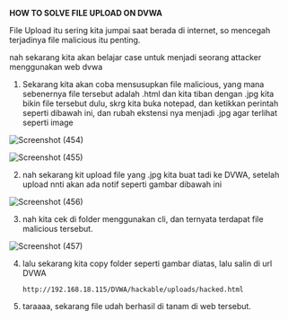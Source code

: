 <b> HOW TO SOLVE FILE UPLOAD ON DVWA </b>

File Upload itu sering kita jumpai saat berada di internet, so mencegah terjadinya file malicious itu penting.

nah sekarang kita akan belajar case untuk menjadi seorang attacker menggunakan web dvwa

1. Sekarang kita akan coba mensusupkan file malicious, yang mana sebenernya file tersebut adalah .html dan kita tiban dengan .jpg
   kita bikin file tersebut dulu, skrg kita buka notepad, dan ketikkan perintah seperti dibawah ini, dan rubah ekstensi nya menjadi .jpg agar terlihat seperti image
   
![Screenshot (454)](https://user-images.githubusercontent.com/118157585/215696065-54f6e867-b3da-41d9-8623-bdd96db65497.png)

![Screenshot (455)](https://user-images.githubusercontent.com/118157585/215696086-3746e17a-e447-439a-be65-1e690a877a1d.png)

2. nah sekarang kit upload file yang .jpg kita buat tadi ke DVWA, setelah upload nnti akan ada notif seperti gambar dibawah ini

![Screenshot (456)](https://user-images.githubusercontent.com/118157585/215696092-4aba3bec-3f3a-400f-b194-c1397a72e54f.png)

3. nah kita cek di folder menggunakan cli, dan ternyata terdapat file malicious tersebut.

![Screenshot (457)](https://user-images.githubusercontent.com/118157585/215696095-97f5f4e5-86f0-433a-8b4c-8176bd76a564.png)

4. lalu sekarang kita copy folder seperti gambar diatas, lalu salin di url DVWA

   ```
   http://192.168.18.115/DVWA/hackable/uploads/hacked.html
   ```

5. taraaaa, sekarang file udah berhasil di tanam di web tersebut.

